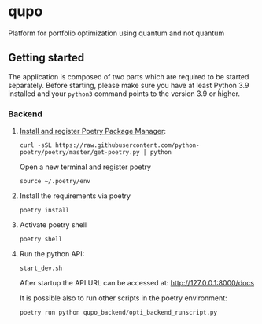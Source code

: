 # qupo

Platform for portfolio optimization using quantum and not quantum

## Getting started

The application is composed of two parts which are required to be started separately. Before starting, please make sure you have at least Python 3.9 installed and your `python3` command points to the version 3.9 or higher. 

### Backend

1. [Install and register Poetry Package Manager](https://python-poetry.org/docs/#installation):

    ```(bash)
    curl -sSL https://raw.githubusercontent.com/python-poetry/poetry/master/get-poetry.py | python
    ```

    Open a new terminal and register poetry

    ```(bash)
    source ~/.poetry/env
    ```

1. Install the requirements via poetry

    ```(bash)
    poetry install
    ```

1. Activate poetry shell

    ```(bash)
    poetry shell
    ```

1. Run the python API:

    ```(bash)
    start_dev.sh
    ```

    After startup the API URL can be accessed at: <http://127.0.0.1:8000/docs>

    It is possible also to run other scripts in the poetry environment:

    ```(bash)
    poetry run python qupo_backend/opti_backend_runscript.py
    ```
